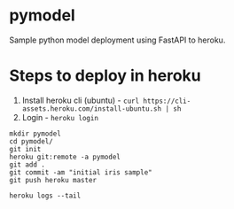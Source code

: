 # pymodel
Sample python model deployment using FastAPI to heroku.

# Steps to deploy in heroku
1. Install heroku cli (ubuntu) - `curl https://cli-assets.heroku.com/install-ubuntu.sh | sh`
2. Login - `heroku login`

```
mkdir pymodel
cd pymodel/
git init
heroku git:remote -a pymodel
git add .
git commit -am "initial iris sample"
git push heroku master

heroku logs --tail
```
